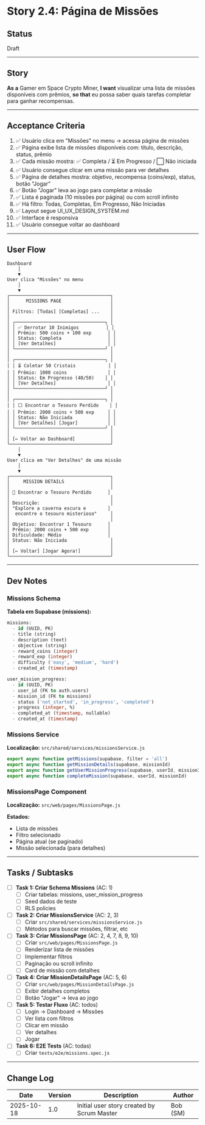 # Story 2.4: Página de Missões

## Status

Draft

---

## Story

**As a** Gamer em Space Crypto Miner,
**I want** visualizar uma lista de missões disponíveis com prêmios,
**so that** eu possa saber quais tarefas completar para ganhar recompensas.

---

## Acceptance Criteria

1. ✅ Usuário clica em "Missões" no menu → acessa página de missões
2. ✅ Página exibe lista de missões disponíveis com: título, descrição, status, prêmio
3. ✅ Cada missão mostra: ✅ Completa / ⏳ Em Progresso / ⬜ Não iniciada
4. ✅ Usuário consegue clicar em uma missão para ver detalhes
5. ✅ Página de detalhes mostra: objetivo, recompensa (coins/exp), status, botão "Jogar"
6. ✅ Botão "Jogar" leva ao jogo para completar a missão
7. ✅ Lista é paginada (10 missões por página) ou com scroll infinito
8. ✅ Há filtro: Todas, Completas, Em Progresso, Não Iniciadas
9. ✅ Layout segue UI_UX_DESIGN_SYSTEM.md
10. ✅ Interface é responsiva
11. ✅ Usuário consegue voltar ao dashboard

---

## User Flow

```
Dashboard
    │
    ▼
User clica "Missões" no menu
    │
    ▼
┌─────────────────────────────────────┐
│      MISSIONS PAGE                  │
│                                     │
│ Filtros: [Todas] [Completas] ...    │
│                                     │
│ ┌─────────────────────────────────┐ │
│ │ ✅ Derrotar 10 Inimigos          │ │
│ │ Prêmio: 500 coins + 100 exp      │ │
│ │ Status: Completa                 │ │
│ │ [Ver Detalhes]                   │ │
│ └─────────────────────────────────┘ │
│                                     │
│ ┌─────────────────────────────────┐ │
│ │ ⏳ Coletar 50 Cristais            │ │
│ │ Prêmio: 1000 coins               │ │
│ │ Status: Em Progresso (40/50)    │ │
│ │ [Ver Detalhes]                   │ │
│ └─────────────────────────────────┘ │
│                                     │
│ ┌─────────────────────────────────┐ │
│ │ ⬜ Encontrar o Tesouro Perdido    │ │
│ │ Prêmio: 2000 coins + 500 exp     │ │
│ │ Status: Não Iniciada             │ │
│ │ [Ver Detalhes] [Jogar]           │ │
│ └─────────────────────────────────┘ │
│                                     │
│ [← Voltar ao Dashboard]             │
└─────────────────────────────────────┘
    │
    ▼
User clica em "Ver Detalhes" de uma missão
    │
    ▼
┌─────────────────────────────────────┐
│     MISSION DETAILS                 │
│                                     │
│ 🎯 Encontrar o Tesouro Perdido      │
│                                     │
│ Descrição:                          │
│ "Explore a caverna escura e        │
│  encontre o tesouro misterioso"     │
│                                     │
│ Objetivo: Encontrar 1 Tesouro      │
│ Prêmio: 2000 coins + 500 exp       │
│ Dificuldade: Médio                 │
│ Status: Não Iniciada                │
│                                     │
│ [← Voltar] [Jogar Agora!]           │
└─────────────────────────────────────┘
```

---

## Dev Notes

### Missions Schema

**Tabela em Supabase (missions):**
```sql
missions:
  - id (UUID, PK)
  - title (string)
  - description (text)
  - objective (string)
  - reward_coins (integer)
  - reward_exp (integer)
  - difficulty ('easy', 'medium', 'hard')
  - created_at (timestamp)

user_mission_progress:
  - id (UUID, PK)
  - user_id (FK to auth.users)
  - mission_id (FK to missions)
  - status ('not_started', 'in_progress', 'completed')
  - progress (integer, %)
  - completed_at (timestamp, nullable)
  - created_at (timestamp)
```

### Missions Service

**Localização:** `src/shared/services/missionsService.js`

```javascript
export async function getMissions(supabase, filter = 'all')
export async function getMissionDetails(supabase, missionId)
export async function getUserMissionProgress(supabase, userId, missionId)
export async function completeMission(supabase, userId, missionId)
```

### MissionsPage Component

**Localização:** `src/web/pages/MissionsPage.js`

**Estados:**
- Lista de missões
- Filtro selecionado
- Página atual (se paginado)
- Missão selecionada (para detalhes)

---

## Tasks / Subtasks

- [ ] **Task 1: Criar Schema Missions** (AC: 1)
  - [ ] Criar tabelas: missions, user_mission_progress
  - [ ] Seed dados de teste
  - [ ] RLS policies

- [ ] **Task 2: Criar MissionsService** (AC: 2, 3)
  - [ ] Criar `src/shared/services/missionsService.js`
  - [ ] Métodos para buscar missões, filtrar, etc

- [ ] **Task 3: Criar MissionsPage** (AC: 2, 4, 7, 8, 9, 10)
  - [ ] Criar `src/web/pages/MissionsPage.js`
  - [ ] Renderizar lista de missões
  - [ ] Implementar filtros
  - [ ] Paginação ou scroll infinito
  - [ ] Card de missão com detalhes

- [ ] **Task 4: Criar MissionDetailsPage** (AC: 5, 6)
  - [ ] Criar `src/web/pages/MissionDetailsPage.js`
  - [ ] Exibir detalhes completos
  - [ ] Botão "Jogar" → leva ao jogo

- [ ] **Task 5: Testar Fluxo** (AC: todos)
  - [ ] Login → Dashboard → Missões
  - [ ] Ver lista com filtros
  - [ ] Clicar em missão
  - [ ] Ver detalhes
  - [ ] Jogar

- [ ] **Task 6: E2E Tests** (AC: todas)
  - [ ] Criar `tests/e2e/missions.spec.js`

---

## Change Log

| Date | Version | Description | Author |
|------|---------|-------------|--------|
| 2025-10-18 | 1.0 | Initial user story created by Scrum Master | Bob (SM) |
